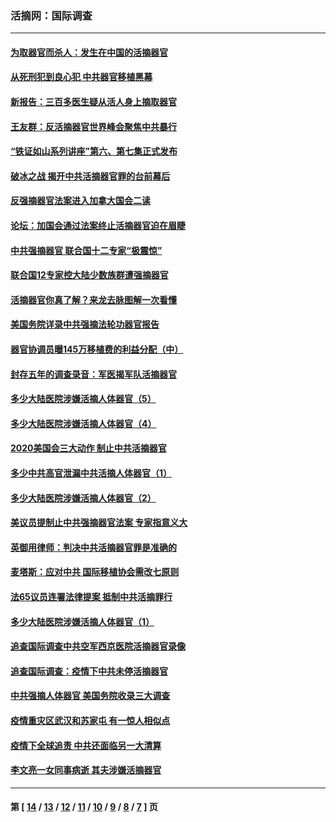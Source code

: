 ### 活摘网：国际调查
---
#### [为取器官而杀人：发生在中国的活摘器官](../../pages/nf5947/n13794731.md?09110430) 
#### [从死刑犯到良心犯 中共器官移植黑幕](../../pages/nf5947/n13764669.md?09110430) 
#### [新报告：三百多医生疑从活人身上摘取器官](../../pages/nf5947/n13703044.md?09110430) 
#### [王友群：反活摘器官世界峰会聚焦中共暴行](../../pages/nf5947/n13250738.md?09110430) 
#### [“铁证如山系列讲座”第六、第七集正式发布](../../pages/nf5947/n13106287.md?09110430) 
#### [破冰之战 揭开中共活摘器官罪的台前幕后](../../pages/nf5947/n13082457.md?09110430) 
#### [反强摘器官法案进入加拿大国会二读](../../pages/nf5947/n13033450.md?09110430) 
#### [论坛：加国会通过法案终止活摘器官迫在眉睫](../../pages/nf5947/n13029839.md?09110430) 
#### [中共强摘器官 联合国十二专家“极震惊”](../../pages/nf5947/n13024313.md?09110430) 
#### [联合国12专家控大陆少数族群遭强摘器官](../../pages/nf5947/n13023877.md?09110430) 
#### [活摘器官你真了解？来龙去脉图解一次看懂](../../pages/nf5947/n13013820.md?09110430) 
#### [美国务院详录中共强摘法轮功器官报告](../../pages/nf5947/n12944519.md?09110430) 
#### [器官协调员曝145万移植费的利益分配（中）](../../pages/nf5947/n12894547.md?09110430) 
#### [封存五年的调查录音：军医揭军队活摘器官](../../pages/nf5947/n12798692.md?09110430) 
#### [多少大陆医院涉嫌活摘人体器官（5）](../../pages/nf5947/n12768383.md?09110430) 
#### [多少大陆医院涉嫌活摘人体器官（4）](../../pages/nf5947/n12664434.md?09110430) 
#### [2020美国会三大动作 制止中共活摘器官](../../pages/nf5947/n12682004.md?09110430) 
#### [多少中共高官泄漏中共活摘人体器官（1）](../../pages/nf5947/n12671234.md?09110430) 
#### [多少大陆医院涉嫌活摘人体器官（2）](../../pages/nf5947/n12655589.md?09110430) 
#### [美议员提制止中共强摘器官法案 专家指意义大](../../pages/nf5947/n12630561.md?09110430) 
#### [英御用律师：判决中共活摘器官罪是准确的](../../pages/nf5947/n12580740.md?09110430) 
#### [麦塔斯：应对中共 国际移植协会需改七原则](../../pages/nf5947/n12514711.md?09110430) 
#### [法65议员连署法律提案 抵制中共活摘罪行](../../pages/nf5947/n12437047.md?09110430) 
#### [多少大陆医院涉嫌活摘人体器官（1）](../../pages/nf5947/n12414284.md?09110430) 
#### [追查国际调查中共空军西京医院活摘器官录像](../../pages/nf5947/n12348837.md?09110430) 
#### [追查国际调查：疫情下中共未停活摘器官](../../pages/nf5947/n12273415.md?09110430) 
#### [中共强摘人体器官 美国务院收录三大调查](../../pages/nf5947/n12181488.md?09110430) 
#### [疫情重灾区武汉和苏家屯 有一惊人相似点](../../pages/nf5947/n12150824.md?09110430) 
#### [疫情下全球追责 中共还面临另一大清算](../../pages/nf5947/n12070397.md?09110430) 
#### [李文亮一女同事病逝 其夫涉嫌活摘器官](../../pages/nf5947/n11957882.md?09110430) 

---
#### 第 [ [14](./14.md?09110430) / [13](./13.md?09110430) / [12](./12.md?09110430) / [11](./11.md?09110430) / [10](./10.md?09110430) / [9](./9.md?09110430) / [8](./8.md?09110430) / [7](./7.md?09110430) ] 页

